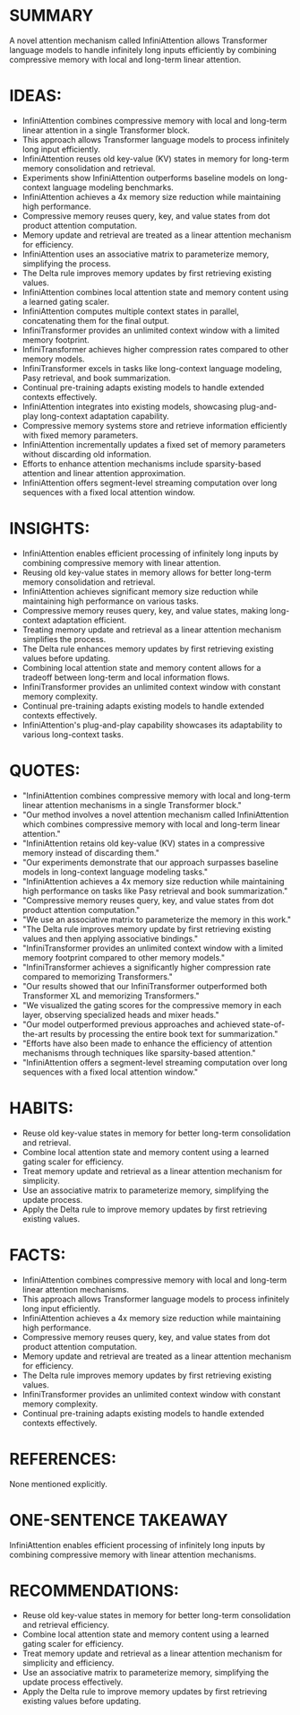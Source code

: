 # SUMMARY
A novel attention mechanism called InfiniAttention allows Transformer language models to handle infinitely long inputs efficiently by combining compressive memory with local and long-term linear attention.

# IDEAS:
- InfiniAttention combines compressive memory with local and long-term linear attention in a single Transformer block.
- This approach allows Transformer language models to process infinitely long input efficiently.
- InfiniAttention reuses old key-value (KV) states in memory for long-term memory consolidation and retrieval.
- Experiments show InfiniAttention outperforms baseline models on long-context language modeling benchmarks.
- InfiniAttention achieves a 4x memory size reduction while maintaining high performance.
- Compressive memory reuses query, key, and value states from dot product attention computation.
- Memory update and retrieval are treated as a linear attention mechanism for efficiency.
- InfiniAttention uses an associative matrix to parameterize memory, simplifying the process.
- The Delta rule improves memory updates by first retrieving existing values.
- InfiniAttention combines local attention state and memory content using a learned gating scaler.
- InfiniAttention computes multiple context states in parallel, concatenating them for the final output.
- InfiniTransformer provides an unlimited context window with a limited memory footprint.
- InfiniTransformer achieves higher compression rates compared to other memory models.
- InfiniTransformer excels in tasks like long-context language modeling, Pasy retrieval, and book summarization.
- Continual pre-training adapts existing models to handle extended contexts effectively.
- InfiniAttention integrates into existing models, showcasing plug-and-play long-context adaptation capability.
- Compressive memory systems store and retrieve information efficiently with fixed memory parameters.
- InfiniAttention incrementally updates a fixed set of memory parameters without discarding old information.
- Efforts to enhance attention mechanisms include sparsity-based attention and linear attention approximation.
- InfiniAttention offers segment-level streaming computation over long sequences with a fixed local attention window.

# INSIGHTS:
- InfiniAttention enables efficient processing of infinitely long inputs by combining compressive memory with linear attention.
- Reusing old key-value states in memory allows for better long-term memory consolidation and retrieval.
- InfiniAttention achieves significant memory size reduction while maintaining high performance on various tasks.
- Compressive memory reuses query, key, and value states, making long-context adaptation efficient.
- Treating memory update and retrieval as a linear attention mechanism simplifies the process.
- The Delta rule enhances memory updates by first retrieving existing values before updating.
- Combining local attention state and memory content allows for a tradeoff between long-term and local information flows.
- InfiniTransformer provides an unlimited context window with constant memory complexity.
- Continual pre-training adapts existing models to handle extended contexts effectively.
- InfiniAttention's plug-and-play capability showcases its adaptability to various long-context tasks.

# QUOTES:
- "InfiniAttention combines compressive memory with local and long-term linear attention mechanisms in a single Transformer block."
- "Our method involves a novel attention mechanism called InfiniAttention which combines compressive memory with local and long-term linear attention."
- "InfiniAttention retains old key-value (KV) states in a compressive memory instead of discarding them."
- "Our experiments demonstrate that our approach surpasses baseline models in long-context language modeling tasks."
- "InfiniAttention achieves a 4x memory size reduction while maintaining high performance on tasks like Pasy retrieval and book summarization."
- "Compressive memory reuses query, key, and value states from dot product attention computation."
- "We use an associative matrix to parameterize the memory in this work."
- "The Delta rule improves memory update by first retrieving existing values and then applying associative bindings."
- "InfiniTransformer provides an unlimited context window with a limited memory footprint compared to other memory models."
- "InfiniTransformer achieves a significantly higher compression rate compared to memorizing Transformers."
- "Our results showed that our InfiniTransformer outperformed both Transformer XL and memorizing Transformers."
- "We visualized the gating scores for the compressive memory in each layer, observing specialized heads and mixer heads."
- "Our model outperformed previous approaches and achieved state-of-the-art results by processing the entire book text for summarization."
- "Efforts have also been made to enhance the efficiency of attention mechanisms through techniques like sparsity-based attention."
- "InfiniAttention offers a segment-level streaming computation over long sequences with a fixed local attention window."

# HABITS:
- Reuse old key-value states in memory for better long-term consolidation and retrieval.
- Combine local attention state and memory content using a learned gating scaler for efficiency.
- Treat memory update and retrieval as a linear attention mechanism for simplicity.
- Use an associative matrix to parameterize memory, simplifying the update process.
- Apply the Delta rule to improve memory updates by first retrieving existing values.

# FACTS:
- InfiniAttention combines compressive memory with local and long-term linear attention mechanisms.
- This approach allows Transformer language models to process infinitely long input efficiently.
- InfiniAttention achieves a 4x memory size reduction while maintaining high performance.
- Compressive memory reuses query, key, and value states from dot product attention computation.
- Memory update and retrieval are treated as a linear attention mechanism for efficiency.
- The Delta rule improves memory updates by first retrieving existing values.
- InfiniTransformer provides an unlimited context window with constant memory complexity.
- Continual pre-training adapts existing models to handle extended contexts effectively.

# REFERENCES:
None mentioned explicitly.

# ONE-SENTENCE TAKEAWAY
InfiniAttention enables efficient processing of infinitely long inputs by combining compressive memory with linear attention mechanisms.

# RECOMMENDATIONS:
- Reuse old key-value states in memory for better long-term consolidation and retrieval efficiency.
- Combine local attention state and memory content using a learned gating scaler for efficiency.
- Treat memory update and retrieval as a linear attention mechanism for simplicity and efficiency.
- Use an associative matrix to parameterize memory, simplifying the update process effectively.
- Apply the Delta rule to improve memory updates by first retrieving existing values before updating.